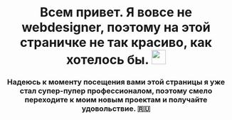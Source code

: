 <h1 align="center"> Всем привет. Я вовсе не webdesigner, поэтому на этой страничке не так красиво, как хотелось бы. <a href="https://daniilshat.ru/" target="_blank"></a> 
<img src="https://github.com/blackcater/blackcater/raw/main/images/Hi.gif" height="32"/></h1>
<h3 align="center">Надеюсь к моменту посещения вами этой страницы я уже стал супер-пупер профессионалом, поэтому смело переходите к моим новым проектам и получайте удовольствие. 🇷🇺</h3>

<!--
**AlexanderMagomedov/AlexanderMagomedov** is a ✨ _special_ ✨ repository because its `README.md` (this file) appears on your GitHub profile.

Here are some ideas to get you started:

- 🔭 I’m currently working on ...
- 🌱 I’m currently learning ...
- 👯 I’m looking to collaborate on ...
- 🤔 I’m looking for help with ...
- 💬 Ask me about ...
- 📫 How to reach me: ...
- 😄 Pronouns: ...
- ⚡ Fun fact: ...
-->

